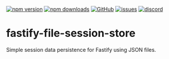 [![npm version](https://img.shields.io/npm/v/@itrocks/fastify-file-session-store?logo=npm)](https://www.npmjs.org/package/@itrocks/fastify-file-session-store)
[![npm downloads](https://img.shields.io/npm/dm/@itrocks/fastify-file-session-store)](https://www.npmjs.org/package/@itrocks/fastify-file-session-store)
[![GitHub](https://img.shields.io/github/last-commit/itrocks-ts/fastify-file-session-store?color=2dba4e&label=commit&logo=github)](https://github.com/itrocks-ts/fastify-file-session-store)
[![issues](https://img.shields.io/github/issues/itrocks-ts/fastify-file-session-store)](https://github.com/itrocks-ts/fastify-file-session-store/issues)
[![discord](https://img.shields.io/discord/1314141024020467782?color=7289da&label=discord&logo=discord&logoColor=white)](https://25.re/ditr)

# fastify-file-session-store

Simple session data persistence for Fastify using JSON files.
